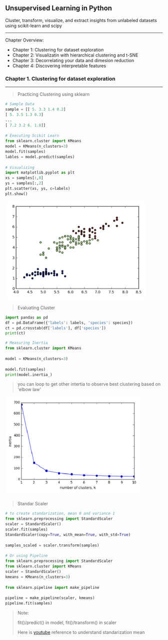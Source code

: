 ## Unsupervised Learning in Python
Cluster, transform, visualize, and extract insights from unlabeled datasets using scikit-learn and scipy

---

Chapter Overview:
- Chapter 1: Clustering for dataset exploration
- Chapter 2: Visualizatin with hierarchical clustering and t-SNE
- Chapter 3: Decorrelating your data and dimesion reduction
- Chapter 4: Discovering interpretable features

### Chapter 1. Clustering for dataset exploration
---
> Practicing Clustering using sklearn
```python
# Sample Data 
sample = [[ 5. 3.3 1.4 0.2]
[ 5. 3.5 1.3 0.3]
...
[ 7.2 3.2 6. 1.8]]

# Executing Scikit Learn
from sklearn.cluster import KMeans
model = KMeans(n_clusters=3)
model.fit(samples)
lables = model.predict(samples)

# Visualizing
import matplotlib.pyplot as plt
xs = samples[:,0]
ys = samples[:,2]
plt.scatter(xs, ys, c=labels)
plt.show()
```
![output1](output/ouput1.png)

> Evaluating Cluster
```python
import pandas as pd
df = pd.DataFrame({'labels': labels, 'species': species})
ct = pd.crosstab(df['labels'], df['species'])
print(ct)
```
```python
# Measuring Inertia
from sklearn.cluster import KMeans

model = KMeans(n_clusters=3)

model.fit(samples)
print(model.inertia_)
```
> you can loop to get other intertia to observe best clustering based on 'elbow law'

![output2](output/output2.png)

> Standar Scaler
> 
```python
# to create standarization, mean 0 and variance 1
from sklearn.preprocessing import StandardScaler
scaler = StandardScaler()
scaler.fit(samples)
StandardScaler(copy=True, with_mean=True, with_std=True)

samples_scaled = scaler.transform(samples)

# Or using Pipeline
from sklearn.preprocessing import StandardScaler
from sklearn.cluster import KMeans
scaler = StandardScaler()
kmeans = KMeans(n_clusters=3)

from sklearn.pipeline import make_pipeline

pipeline = make_pipeline(scaler, kmeans)
pipeline.fit(samples)
```
> Note:
>
> fit()/predict() in model, fit()/transform() in scaler
>
> Here is [youtube](https://www.youtube.com/watch?v=2tuBREK_mgE) reference to understand standarization mean
